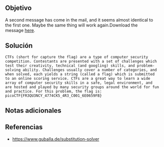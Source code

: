 ## Objetivo
A second message has come in the mail, and it seems almost identical to the first one. Maybe the same thing will work again.Download the message [here](https://artifacts.picoctf.net/c/183/message.txt).
## Solución
```
CTFs (short for capture the flag) are a type of computer security competition. Contestants are presented with a set of challenges which test their creativity, technical (and googling) skills, and problem-solving ability. Challenges usually cover a number of categories, and when solved, each yields a string (called a flag) which is submitted to an online scoring service. CTFs are a great way to learn a wide array of computer security skills in a safe, legal environment, and are hosted and played by many security groups around the world for fun and practice. For this problem, the flag is: picoCTF{FR3QU3NCY_4774CK5_4R3_C001_6E0659FB}
```
## Notas adicionales
## Referencias
- https://www.guballa.de/substitution-solver